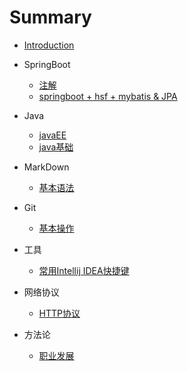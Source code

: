 # Summary

* [Introduction](README.md)

* SpringBoot
  * [注解](/SpringBoot/注解.md)
  * [springboot + hsf + mybatis & JPA](/SpringBoot/hsf.md)

* Java
  * [javaEE](/Java/javaEE.md)
  * [java基础](/Java/java基础.md)

* MarkDown
  * [基本语法](/MarkDown/基本语法.md)

* Git
  * [基本操作](/Git/基本操作.md)

* 工具
  * [常用Intellij IDEA快捷键](/工具/IDEA快捷键.md)

* 网络协议
  * [HTTP协议](/网络协议/HTTP协议.md)

* 方法论
  * [职业发展](/方法论/职业发展.md)
